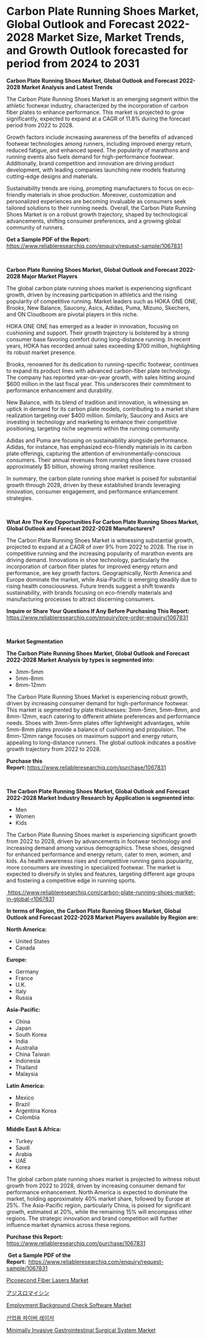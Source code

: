 <p><h1>Carbon Plate Running Shoes Market, Global Outlook and Forecast 2022-2028 Market Size, Market Trends, and Growth Outlook forecasted for period from 2024 to 2031</h1></p><p><strong>Carbon Plate Running Shoes Market, Global Outlook and Forecast 2022-2028 Market Analysis and Latest Trends</strong></p>
<p><p>The Carbon Plate Running Shoes Market is an emerging segment within the athletic footwear industry, characterized by the incorporation of carbon fiber plates to enhance performance. This market is projected to grow significantly, expected to expand at a CAGR of 11.8% during the forecast period from 2022 to 2028. </p><p>Growth factors include increasing awareness of the benefits of advanced footwear technologies among runners, including improved energy return, reduced fatigue, and enhanced speed. The popularity of marathons and running events also fuels demand for high-performance footwear. Additionally, brand competition and innovation are driving product development, with leading companies launching new models featuring cutting-edge designs and materials. </p><p>Sustainability trends are rising, prompting manufacturers to focus on eco-friendly materials in shoe production. Moreover, customization and personalized experiences are becoming invaluable as consumers seek tailored solutions to their running needs. Overall, the Carbon Plate Running Shoes Market is on a robust growth trajectory, shaped by technological advancements, shifting consumer preferences, and a growing global community of runners.</p></p>
<p><strong>Get a Sample PDF of the Report:&nbsp;</strong> <a href="https://www.reliableresearchiq.com/enquiry/request-sample/1067831">https://www.reliableresearchiq.com/enquiry/request-sample/1067831</a></p>
<p>&nbsp;</p>
<p><strong>Carbon Plate Running Shoes Market, Global Outlook and Forecast 2022-2028 Major Market Players</strong></p>
<p><p>The global carbon plate running shoes market is experiencing significant growth, driven by increasing participation in athletics and the rising popularity of competitive running. Market leaders such as HOKA ONE ONE, Brooks, New Balance, Saucony, Asics, Adidas, Puma, Mizuno, Skechers, and ON Cloudboom are pivotal players in this niche.</p><p>HOKA ONE ONE has emerged as a leader in innovation, focusing on cushioning and support. Their growth trajectory is bolstered by a strong consumer base favoring comfort during long-distance running. In recent years, HOKA has recorded annual sales exceeding $700 million, highlighting its robust market presence.</p><p>Brooks, renowned for its dedication to running-specific footwear, continues to expand its product lines with advanced carbon-fiber plate technology. The company has reported year-on-year growth, with sales hitting around $600 million in the last fiscal year. This underscores their commitment to performance enhancement and durability.</p><p>New Balance, with its blend of tradition and innovation, is witnessing an uptick in demand for its carbon plate models, contributing to a market share realization targeting over $400 million. Similarly, Saucony and Asics are investing in technology and marketing to enhance their competitive positioning, targeting niche segments within the running community.</p><p>Adidas and Puma are focusing on sustainability alongside performance. Adidas, for instance, has emphasized eco-friendly materials in its carbon plate offerings, capturing the attention of environmentally-conscious consumers. Their annual revenues from running shoe lines have crossed approximately $5 billion, showing strong market resilience.</p><p>In summary, the carbon plate running shoe market is poised for substantial growth through 2028, driven by these established brands leveraging innovation, consumer engagement, and performance enhancement strategies.</p></p>
<p>&nbsp;</p>
<p><strong>What Are The Key Opportunities For Carbon Plate Running Shoes Market, Global Outlook and Forecast 2022-2028 Manufacturers?</strong></p>
<p><p>The Carbon Plate Running Shoes Market is witnessing substantial growth, projected to expand at a CAGR of over 9% from 2022 to 2028. The rise in competitive running and the increasing popularity of marathon events are driving demand. Innovations in shoe technology, particularly the incorporation of carbon fiber plates for improved energy return and performance, are key growth factors. Geographically, North America and Europe dominate the market, while Asia-Pacific is emerging steadily due to rising health consciousness. Future trends suggest a shift towards sustainability, with brands focusing on eco-friendly materials and manufacturing processes to attract discerning consumers.</p></p>
<p><strong>Inquire or Share Your Questions If Any Before Purchasing This Report:</strong> <a href="https://www.reliableresearchiq.com/enquiry/pre-order-enquiry/1067831">https://www.reliableresearchiq.com/enquiry/pre-order-enquiry/1067831</a></p>
<p>&nbsp;</p>
<p><strong>Market Segmentation</strong></p>
<p><strong>The Carbon Plate Running Shoes Market, Global Outlook and Forecast 2022-2028 Market Analysis by types is segmented into:</strong></p>
<p><ul><li>3mm-5mm</li><li>5mm-8mm</li><li>8mm-12mm</li></ul></p>
<p><p>The Carbon Plate Running Shoes Market is experiencing robust growth, driven by increasing consumer demand for high-performance footwear. This market is segmented by plate thicknesses: 3mm-5mm, 5mm-8mm, and 8mm-12mm, each catering to different athlete preferences and performance needs. Shoes with 3mm-5mm plates offer lightweight advantages, while 5mm-8mm plates provide a balance of cushioning and propulsion. The 8mm-12mm range focuses on maximum support and energy return, appealing to long-distance runners. The global outlook indicates a positive growth trajectory from 2022 to 2028.</p></p>
<p><strong>Purchase this Report:&nbsp;</strong><a href="https://www.reliableresearchiq.com/purchase/1067831">https://www.reliableresearchiq.com/purchase/1067831</a></p>
<p>&nbsp;</p>
<p><strong>The Carbon Plate Running Shoes Market, Global Outlook and Forecast 2022-2028 Market Industry Research by Application is segmented into:</strong></p>
<p><ul><li>Men</li><li>Women</li><li>Kids</li></ul></p>
<p><p>The Carbon Plate Running Shoes market is experiencing significant growth from 2022 to 2028, driven by advancements in footwear technology and increasing demand among various demographics. These shoes, designed for enhanced performance and energy return, cater to men, women, and kids. As health awareness rises and competitive running gains popularity, more consumers are investing in specialized footwear. The market is expected to diversify in styles and features, targeting different age groups and fostering a competitive edge in running sports.</p></p>
<p><a href="https://www.reliableresearchiq.com/carbon-plate-running-shoes-market-in-global-r1067831">&nbsp;https://www.reliableresearchiq.com/carbon-plate-running-shoes-market-in-global-r1067831</a></p>
<p><strong>In terms of Region, the Carbon Plate Running Shoes Market, Global Outlook and Forecast 2022-2028 Market Players available by Region are:</strong></p>
<p>
    <p> <strong> North America: </strong>
        <ul>
            <li>United States</li>
            <li>Canada</li>
        </ul>
        </p> 
    <p> <strong> Europe: </strong>
        <ul>
            <li>Germany</li>
            <li>France</li>
            <li>U.K.</li>
            <li>Italy</li>
            <li>Russia</li>
        </ul>
        </p> 
    <p> <strong> Asia-Pacific: </strong>
        <ul>
            <li>China</li>
            <li>Japan</li>
            <li>South Korea</li>
            <li>India</li>
            <li>Australia</li>
            <li>China Taiwan</li>
            <li>Indonesia</li>
            <li>Thailand</li>
            <li>Malaysia</li>
        </ul>
        </p> 
    <p> <strong> Latin America: </strong>
        <ul>
            <li>Mexico</li>
            <li>Brazil</li>
            <li>Argentina Korea</li>
            <li>Colombia</li>
        </ul>
        </p> 
    <p> <strong> Middle East & Africa: </strong>
        <ul>
            <li>Turkey</li>
            <li>Saudi</li>
            <li>Arabia</li>
            <li>UAE</li>
            <li>Korea</li>
        </ul>
    </p>
    </p>
<p><p>The global carbon plate running shoes market is projected to witness robust growth from 2022 to 2028, driven by increasing consumer demand for performance enhancement. North America is expected to dominate the market, holding approximately 40% market share, followed by Europe at 25%. The Asia-Pacific region, particularly China, is poised for significant growth, estimated at 20%, while the remaining 15% will encompass other regions. The strategic innovation and brand competition will further influence market dynamics across these regions.</p></p>
<p><strong>Purchase this Report: </strong><a href="https://www.reliableresearchiq.com/purchase/1067831">https://www.reliableresearchiq.com/purchase/1067831</a></p>
<p>&nbsp;<strong>Get a Sample PDF of the Report:&nbsp;&nbsp;</strong><a href="https://www.reliableresearchiq.com/enquiry/request-sample/1067831">https://www.reliableresearchiq.com/enquiry/request-sample/1067831</a></p>
<p><strong></strong></p>
<p><p><a href="https://medium.com/@crystalwastonh89/picosecond-fiber-lasers-industry-insights-report-analyzing-picosecond-fiber-lasers-market-trends-15f266d6799c">Picosecond Fiber Lasers Market</a></p><p><a href="https://medium.com/@jeannesawayn2023/2024%E5%B9%B4%E3%81%8B%E3%82%892031%E5%B9%B4%E3%81%BE%E3%81%A7%E3%81%AE%E3%82%A2%E3%82%B8%E3%82%B9%E3%83%AD%E3%83%9E%E3%82%A4%E3%82%B7%E3%83%B3%E5%B8%82%E5%A0%B4%E3%82%B7%E3%82%A7%E3%82%A2%E3%81%A8%E7%AB%B6%E4%BA%89%E7%92%B0%E5%A2%83%E3%81%AB%E9%96%A2%E3%81%99%E3%82%8B%E6%B4%9E%E5%AF%9F-61f753f7238e">アジスロマイシン</a></p><p><a href="https://www.linkedin.com/pulse/employment-background-check-software-market-size-growth-industry-vobqc?trackingId=5gM6GPbSTVC%2Bx8qPHf3%2BJg%3D%3D">Employment Background Check Software Market</a></p><p><a href="https://medium.com/@afsanamia652/%EA%B8%80%EB%A1%9C%EB%B2%8C-%EC%82%B0%EC%97%85%EC%9A%A9-%EC%84%AC%EC%9C%A0-%EB%A0%88%EC%9D%B4%EC%A0%80-%EC%8B%9C%EC%9E%A5-%EC%A0%9C%ED%92%88-%EC%9C%A0%ED%98%95-%EC%9D%91%EC%9A%A9-%EB%B6%84%EC%95%BC-%EC%A7%80%EC%97%AD-%EB%B0%8F-%EA%B8%B0%EC%97%85%EB%B3%84-%EC%82%B0%EC%97%85-%EC%84%B8%EB%B6%84%ED%99%94-%EC%A0%84%EB%A7%9D-%EC%8B%9C%EC%9E%A5-%ED%8F%89%EA%B0%80-%EA%B2%BD%EC%9F%81-%EC%83%81%ED%99%A9-%EB%8F%99%ED%96%A5-%EB%B0%8F-%EC%A0%84%EB%A7%9D-2024-2031-9d4e695b5a49">산업용 파이버 레이저</a></p><p><a href="https://issuu.com/reportprime-2/docs/minimally-invasive-gastrointestinal_7ed7761ad75476">Minimally Invasive Gastrointestinal Surgical System Market</a></p></p>